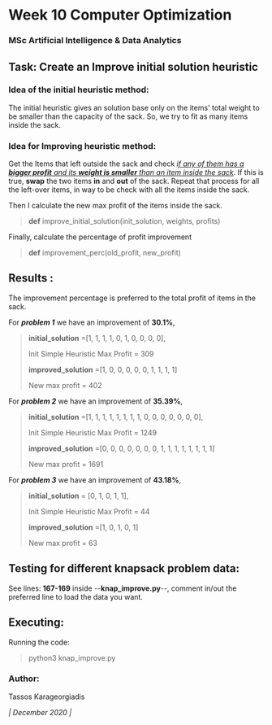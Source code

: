 # Week 10 Computer Optimization
### MSc Artificial Intelligence & Data Analytics

## Task: Create an Improve initial solution heuristic

### Idea of the initial heuristic method:
The initial heuristic gives an solution base only on the items' total weight to be smaller than the capacity of the sack. So, we try to fit as many items inside the sack.

### Idea for Improving heuristic method:
Get the Items that left outside the sack and check <ins>*if any of them has a **bigger profit** and its **weight is smaller** than an item inside the sack*</ins>. If this is true, **swap** the two items **in** and **out** of the sack. Repeat that process for all the left-over items, in way to be check with all the items inside the sack.

Then I calculate the new max profit of the items inside the sack.
> **def** improve_initial_solution(init_solution, weights, profits)

Finally, calculate the percentage of profit improvement
> **def** improvement_perc(old_profit, new_profit)

## Results :
The improvement percentage is preferred to the total profit of items in the sack.

For ***problem 1***  we have an improvement of **30.1%**,

> **initial_solution** =\[1, 1, 1, 1, 0, 1, 0, 0, 0, 0\],
>
> Init Simple Heuristic Max Profit =  309
>
> **improved_solution** =\[1, 0, 0, 0, 0, 0, 1, 1, 1, 1\]
>
> New max profit =  402


For ***problem 2***  we have an improvement of **35.39%**,

> **initial_solution** =\[1, 1, 1, 1, 1, 1, 1, 1, 0, 0, 0, 0, 0, 0, 0\],
>
>Init Simple Heuristic Max Profit =  1249
>
> **improved_solution** =\[0, 0, 0, 0, 0, 0, 0, 1, 1, 1, 1, 1, 1, 1, 1\]
>
> New max profit =  1691


For ***problem 3***  we have an improvement of **43.18%**,

> **initial_solution** = \[0, 1, 0, 1, 1\],
>
> Init Simple Heuristic Max Profit =  44
>
> **improved_solution** =\[1, 0, 1, 0, 1\]
>
> New max profit =  63


## Testing for different knapsack problem data:
See lines: **167-169** inside --**knap_improve.py**--, comment in/out the preferred line to load the data you want.

## Executing:
Running the code:
> python3 knap_improve.py

### Author:

Tassos Karageorgiadis

*| December 2020 |*
